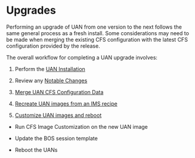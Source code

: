 # Upgrades

Performing an upgrade of UAN from one version to the next follows the same general process as a fresh install. Some considerations may need to be made  when merging the existing CFS configuration with the latest CFS configuration provided by the release.

The overall workflow for completing a UAN upgrade involves:

1. Perform the [UAN Installation](../install/Install_the_UAN_Product_Stream.md) 

2. Review any [Notable Changes](Notable_Changes.md)

3. [Merge UAN CFS Configuration Data](Merge_UAN_Configuration_Data.md)

4. [Recreate UAN images from an IMS recipe](../operations/Build_a_New_UAN_Image_Using_the_COS_Recipe.md)

5. [Customize UAN images and reboot](../operations/Create_UAN_Boot_Images.md)
* Run CFS Image Customization on the new UAN image
   
* Update the BOS session template
   
* Reboot the UANs